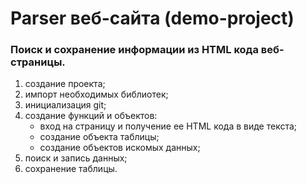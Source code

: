 # Parser веб-сайта (demo-project)

### Поиск и сохранение информации из HTML кода веб-страницы.

1. создание проекта;
2. импорт необходимых библиотек;
3. инициализация git;
4. создание функций и объектов:
   - вход на страницу и получение ее HTML кода в виде текста;
   - создание объекта таблицы;
   - создание объектов искомых данных;
5. поиск и запись данных;
6. сохранение таблицы.
